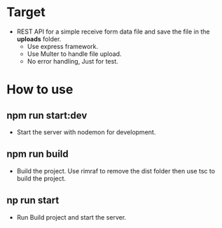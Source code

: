 
# Target

* REST API for a simple receive form data file and save the file in the **uploads** folder.
  * Use express framework.
  * Use Multer to handle file upload.
  * No error handling, Just for test.

# How to use

## npm run start:dev

* Start the server with nodemon for development.

## npm run build

* Build the project. Use rimraf to remove the dist folder then use tsc to build the project.

## np run start

* Run Build project and start the server.
